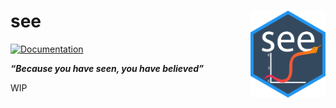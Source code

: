 
# see <img src='man/figures/logo.png' align="right" height="139" />

<!-- [![Build -->

<!-- Status](https://travis-ci.org/easystats/see.svg?branch=master)](https://travis-ci.org/easystats/see) -->

<!-- [![codecov](https://codecov.io/gh/easystats/see/branch/master/graph/badge.svg)](https://codecov.io/gh/easystats/see) -->

[![Documentation](https://img.shields.io/badge/documentation-see-orange.svg?colorB=E91E63)](https://easystats.github.io/see/)

***“Because you have seen, you have believed”***

WIP
